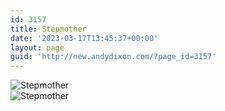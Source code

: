 ```yaml
---
id: 3157
title: Stepmother
date: '2023-03-17T13:45:37+00:00'
layout: page
guid: 'http://new.andydixon.com/?page_id=3157'
---
```


![Stepmother](https://i0.wp.com/assets.g8x2.ldn.idrivee2-23.com/posters/Stepmother%2001.jpg?w=1200&ssl=1 "Stepmother")  
![Stepmother](https://i0.wp.com/assets.g8x2.ldn.idrivee2-23.com/posters/Stepmother%2002.jpg?w=1200&ssl=1 "Stepmother")